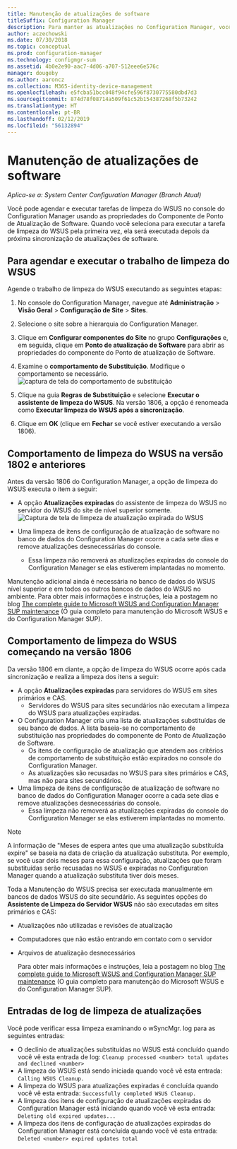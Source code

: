 ```yaml
---
title: Manutenção de atualizações de software
titleSuffix: Configuration Manager
description: Para manter as atualizações no Configuration Manager, você pode agendar a tarefa de limpeza do WSUS ou executá-la manualmente.
author: aczechowski
ms.date: 07/30/2018
ms.topic: conceptual
ms.prod: configuration-manager
ms.technology: configmgr-sum
ms.assetid: 4b0e2e90-aac7-4d06-a707-512eee6e576c
manager: dougeby
ms.author: aaroncz
ms.collection: M365-identity-device-management
ms.openlocfilehash: e5fcba51bcc048f94cfe596f8730775580dbd7d3
ms.sourcegitcommit: 874d78f08714a509f61c52b154387268f5b73242
ms.translationtype: HT
ms.contentlocale: pt-BR
ms.lasthandoff: 02/12/2019
ms.locfileid: "56132894"
---
```

# <a name="software-updates-maintenance"></a>Manutenção de atualizações de software

*Aplica-se a: System Center Configuration Manager (Branch Atual)*

Você pode agendar e executar tarefas de limpeza do WSUS no console do Configuration Manager usando as propriedades do Componente de Ponto de Atualização de Software. Quando você seleciona para executar a tarefa de limpeza do WSUS pela primeira vez, ela será executada depois da próxima sincronização de atualizações de software.  

## <a name="to-schedule-and-run-the-wsus-cleanup-job"></a>Para agendar e executar o trabalho de limpeza do WSUS 
Agende o trabalho de limpeza do WSUS executando as seguintes etapas:   

1.  No console do Configuration Manager, navegue até **Administração** > **Visão Geral** > **Configuração de Site** > **Sites**. 
2. Selecione o site sobre a hierarquia do Configuration Manager. 

3.  Clique em **Configurar componentes do Site** no grupo **Configurações** e, em seguida, clique em **Ponto de atualização de Software** para abrir as propriedades do componente do Ponto de atualização de Software.  

4. Examine o **comportamento de Substituição**. Modifique o comportamento se necessário. 
![captura de tela do comportamento de substituição](media/sccm-supersedence-behavior.PNG)

5.  Clique na guia **Regras de Substituição** e selecione **Executar o assistente de limpeza do WSUS**. Na versão 1806, a opção é renomeada como **Executar limpeza do WSUS após a sincronização**. 
 
6. Clique em **OK** (clique em **Fechar** se você estiver executando a versão 1806).

## <a name="wsus-cleanup-behavior-in-version-1802-and-earlier"></a>Comportamento de limpeza do WSUS na versão 1802 e anteriores
Antes da versão 1806 do Configuration Manager, a opção de limpeza do WSUS executa o item a seguir: 
- A opção **Atualizações expiradas** do assistente de limpeza do WSUS no servidor do WSUS do site de nível superior somente. 
![Captura de tela de limpeza de atualização expirada do WSUS](media/wsus-cleanup-expired.PNG)

-  Uma limpeza de itens de configuração de atualização de software no banco de dados do Configuration Manager ocorre a cada sete dias e remove atualizações desnecessárias do console. 
   - Essa limpeza não removerá as atualizações expiradas do console do Configuration Manager se elas estiverem implantadas no momento. 

Manutenção adicional ainda é necessária no banco de dados do WSUS nível superior e em todos os outros bancos de dados do WSUS no ambiente. Para obter mais informações e instruções, leia a postagem no blog [The complete guide to Microsoft WSUS and Configuration Manager SUP maintenance](https://blogs.technet.microsoft.com/configurationmgr/2016/01/26/the-complete-guide-to-microsoft-wsus-and-configuration-manager-sup-maintenance/) (O guia completo para manutenção do Microsoft WSUS e do Configuration Manager SUP). 


## <a name="wsus-cleanup-behavior-starting-in-version-1806"></a>Comportamento de limpeza do WSUS começando na versão 1806
Da versão 1806 em diante, a opção de limpeza do WSUS ocorre após cada sincronização e realiza a limpeza dos itens a seguir: <!--1357898 -->
- A opção **Atualizações expiradas** para servidores do WSUS em sites primários e CAS.
    - Servidores do WSUS para sites secundários não executam a limpeza do WSUS para atualizações expiradas. 
- O Configuration Manager cria uma lista de atualizações substituídas de seu banco de dados. A lista baseia-se no comportamento de substituição nas propriedades do componente de Ponto de Atualização de Software. 
    - Os itens de configuração de atualização que atendem aos critérios de comportamento de substituição estão expirados no console do Configuration Manager.
    - As atualizações são recusadas no WSUS para sites primários e CAS, mas não para sites secundários.
- Uma limpeza de itens de configuração de atualização de software no banco de dados do Configuration Manager ocorre a cada sete dias e remove atualizações desnecessárias do console. 
    - Essa limpeza não removerá as atualizações expiradas do console do Configuration Manager se elas estiverem implantadas no momento. 

> [!NOTE]
> A informação de "Meses de espera antes que uma atualização substituída expire" se baseia na data de criação da atualização substituta. Por exemplo, se você usar dois meses para essa configuração, atualizações que foram substituídas serão recusadas no WSUS e expiradas no Configuration Manager quando a atualização substituta tiver dois meses. 

Toda a Manutenção do WSUS precisa ser executada manualmente em bancos de dados WSUS do site secundário. As seguintes opções do **Assistente de Limpeza do Servidor WSUS** não são executadas em sites primários e CAS:

- Atualizações não utilizadas e revisões de atualização
- Computadores que não estão entrando em contato com o servidor
- Arquivos de atualização desnecessários

  Para obter mais informações e instruções, leia a postagem no blog [The complete guide to Microsoft WSUS and Configuration Manager SUP maintenance](https://blogs.technet.microsoft.com/configurationmgr/2016/01/26/the-complete-guide-to-microsoft-wsus-and-configuration-manager-sup-maintenance/) (O guia completo para manutenção do Microsoft WSUS e do Configuration Manager SUP). 

## <a name="updates-cleanup-log-entries"></a>Entradas de log de limpeza de atualizações
 
Você pode verificar essa limpeza examinando o wSyncMgr. log para as seguintes entradas: 
  - O declínio de atualizações substituídas no WSUS está concluído quando você vê esta entrada de log: `Cleanup processed <number> total updates and declined <number>`
  - A limpeza do WSUS está sendo iniciada quando você vê esta entrada: `Calling WSUS Cleanup.`
  - A limpeza do WSUS para atualizações expiradas é concluída quando você vê esta entrada: `Successfully completed WSUS Cleanup.`
  - A limpeza dos itens de configuração de atualizações expiradas do Configuration Manager está iniciando quando você vê esta entrada: `Deleting old expired updates...`
  - A limpeza dos itens de configuração de atualizações expiradas do Configuration Manager está concluída quando você vê esta entrada: `Deleted <number> expired updates total`
